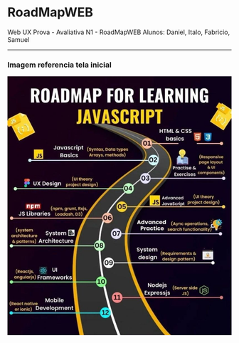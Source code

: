 # RoadMapWEB
Web UX Prova - Avaliativa N1 - RoadMapWEB
Alunos: Daniel, Italo, Fabricio, Samuel

---

### Imagem referencia tela inicial

![image.png](image.png)
